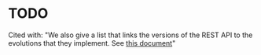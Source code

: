 # TODO

Cited with: "We also give a list that links the versions of the REST API to the evolutions that they implement. See [this document](/rest-api/evolutions-per-version-list.md)"
